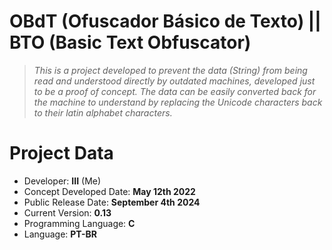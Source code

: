 # OBdT (Ofuscador Básico de Texto) || BTO (Basic Text Obfuscator)

> _This is a project developed to prevent the data (String) from being read and understood directly by outdated machines, developed just to be a proof of concept.
> The data can be easily converted back for the machine to understand by replacing the Unicode characters back to their latin alphabet characters._


# Project Data
- Developer: **III** (Me)
- Concept Developed Date: **May 12th 2022**
- Public Release Date: **September 4th 2024**
- Current Version: **0.13**
- Programming Language: **C**
- Language: **PT-BR**
